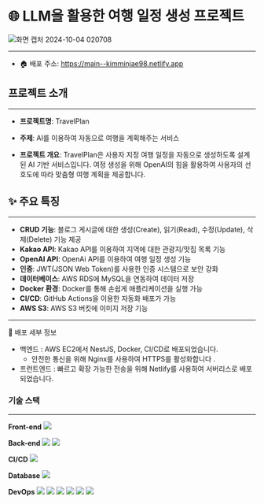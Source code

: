 # 🌐 LLM을 활용한 여행 일정 생성 프로젝트

![화면 캡처 2024-10-04 020708](https://github.com/user-attachments/assets/d7fe73c5-87ad-4d05-b08b-80057389b5e5)

---

- 🏠 배포 주소: https://main--kimminjae98.netlify.app

## 프로젝트 소개

---

- **프로젝트명**: TravelPlan
- **주제**: AI를 이용하여 자동으로 여행을 계획해주는 서비스

- **프로젝트 개요**: TravelPlan은 사용자 지정 여행 일정을 자동으로 생성하도록 설계된 AI 기반 서비스입니다. 여정 생성을 위해 OpenAI의 힘을 활용하여 사용자의 선호도에 따라 맞춤형 여행 계획을 제공합니다.

## ✨ 주요 특징

---

- **CRUD 기능**: 블로그 게시글에 대한 생성(Create), 읽기(Read), 수정(Update), 삭제(Delete) 기능 제공
- **Kakao API**: Kakao API를 이용하여 지역에 대한 관광지/맛집 목록 기능
- **OpenAI API**: OpenAi API를 이용하여 여행 일정 생성 기능
- **인증**: JWT(JSON Web Token)를 사용한 인증 시스템으로 보안 강화
- **데이터베이스**: AWS RDS에 MySQL을 연동하여 데이터 저장
- **Docker 환경**: Docker를 통해 손쉽게 애플리케이션을 실행 가능
- **CI/CD**: GitHub Actions을 이용한 자동화 배포가 가능
- **AWS S3**: AWS S3 버킷에 이미지 저장 기능

---

🚀 배포 세부 정보

- 백엔드 : AWS EC2에서 NestJS, Docker, CI/CD로 배포되었습니다.
  - 안전한 통신을 위해 Nginx를 사용하여 HTTPS를 활성화합니다 .
- 프런트엔드 : 빠르고 확장 가능한 전송을 위해 Netlify를 사용하여 서버리스로 배포되었습니다.

### 기술 스택

---

**Front-end**
<img src="https://img.shields.io/badge/React-61DAFB?style=flat-square&logo=React&logoColor=black"/>

**Back-end**
<img src="https://img.shields.io/badge/NestJS-E0234E?style=for-the-badge&logo=NestJS&logoColor=white">
<img src="https://img.shields.io/badge/Typeorm-262627?style=for-the-badge&logo=Typeorm&logoColor=white">

**CI/CD**
<img src="https://img.shields.io/badge/github%20actions-%232671E5.svg?style=for-the-badge&logo=githubactions&logoColor=white">

**Database**
<img src="https://img.shields.io/badge/MySQL-4479A1?style=for-the-badge&logo=MySQL&logoColor=white">

**DevOps**
<img src="https://img.shields.io/badge/Docker-2496ED?style=for-the-badge&logo=Docker&logoColor=white">
<img src="https://img.shields.io/badge/AWS%20EC2-FF9900?style=for-the-badge&logo=amazonaws&logoColor=white">
<img src="https://img.shields.io/badge/AWS%20RDS-527FFF?style=for-the-badge&logo=amazonaws&logoColor=white">
<img src="https://img.shields.io/badge/AWS%20IAM-FF9900?style=for-the-badge&logo=amazonaws&logoColor=white">
<img src="https://img.shields.io/badge/AWS%20S3-569A31?style=for-the-badge&logo=amazonaws&logoColor=white">
<img src="https://img.shields.io/badge/Netlify-00C7B7?style=for-the-badge&logo=Netlify&logoColor=white">
